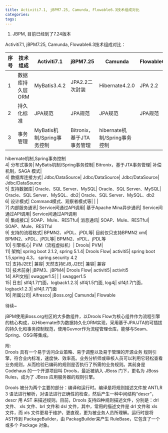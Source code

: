```yaml
---
title: Activiti7.1, jBPM7.25, Camunda, Flowable6.3技术组成对比
categories: 
tags: 
---
```

  1. JBPM, 目前已经到了7.24版本

Activiti7.1, jBPM7.25, Camunda, Flowable6.3技术组成对比：

序号| 技术组成| Activiti7.1| jBPM7.25| Camunda| Flowable6.3.1  
---|---|---|---|---|---  
1| 数据库持久层ORM| MyBatis3.4.2| JPA2.2二次封装| Hibernate4.2.0| JPA 2.2  
2| 持久化标准| JPA规范| JPA规范| JPA规范| JPA规范  
3| 事务管理| MyBatis机制/Spring事务控制| Bitronix，基于JTA事务管理| hibernate机制/Spring事务控制|
hibernate机制,Spring事务控制  
4| 分布式事务| MyBatis机制/Spring事务控制| Bitronix，基于JTA事务管理| 补偿机制，SAGA 模式|  
4| 数据库连接方式| Jdbc/DataSource| Jdbc/DataSource| Jdbc/DataSource| Jdbc/DataSource  
5| 支持数据库| Oracle、SQL Server、MySQL| Oracle、SQL Server、MySQL| Oracle、SQL
Server、MySQL、db2| Oracle、SQL Server、MySQL、db2  
6| 设计模式| Command模式、观察者模式等|  |  |  
7| 内部服务通讯| Service间通过API调用| 基于Apache Mina异步通讯| Service间通过API调用|
Service间通过API调用  
8| 集成接口| SOAP、Mule、RESTful| 消息通讯| SOAP、Mule、RESTful| SOAP、Mule、RESTful  
9| 支持的流程格式| BPMN2、xPDL、jPDL等| 目前仅只支持BPMN2 xml| BPMN2、xPDL、jPDL等|
BPMN2、xPDL、jPDL等  
10| 引擎核心| PVM（流程虚拟机）| Drools| PVM|  
11| 架构| spring boot 2.1.2, spring 5.1.4| Drools Flow| activiti5| spring boot
1.5,spring 4.3， spring.security 4.2  
12| 支持J2EE| 兼容| 天然支持EJB,J2EE| 兼容| 兼容  
13| 技术前身| jBPM3、jBPM4| Drools Flow| activiti5| activiti5  
14| API文档| swagger1.5|  |  | swagger1.5  
15| 日志| slf4j1.7门面，logback1.2.3| slf4j1.5门面, log4j| slf4j1.7门面，logback1.2.3|
slf4j1.7门面  
16| 所属公司| Alfresco| jBoss.org| Camunda| Flowable  
  
待续~

jBPM使用jBoss.org社区的大多数组件，以Drools
Flow为核心组件作为流程引擎的核心构成，以Hibernate作为数据持久化ORM实现，采用基于JPA/JTA的可插拔的持久化和事务控制规范，使用Guvnor作为流程管理仓库，能够与Seam、Spring、OSGi等集成。

附:  
Drools 具有一个易于访问企业策略、易于调整以及易于管理的开源业务
规则引擎，符合业内标准，速度快、效率高。业务分析师或审核人员可以利用它轻松查看业务规则，从而检验已编码的规则是否执行了所需的业务规则。其前身是
Codehaus 的一个开源项目叫 Drools，最近被纳入 JBoss 门下，更名为 JBoss Rules，成为了 JBoss 应用服务器的规则引擎。

Drools 被分为两个主要的部分：编译和运行时。编译是将规则描述文件按 ANTLR 3
语法进行解析，对语法进行正确性的检查，然后产生一种中间结构“descr”，descr 用 AST 来描述规则。目前，Drools
支持四种规则描述文件，分别是：drl 文件、 xls 文件、brl 文件和 dsl 文件，其中，常用的描述文件是 drl 文件和 xls 文件，而 xls
文件更易于维护，更直观，更为被业务人员所理解。运行时是将 AST传到 PackageBuilder，由 PackagBuilder来产生
RuleBase，它包含了一个或多个 Package 对象。

